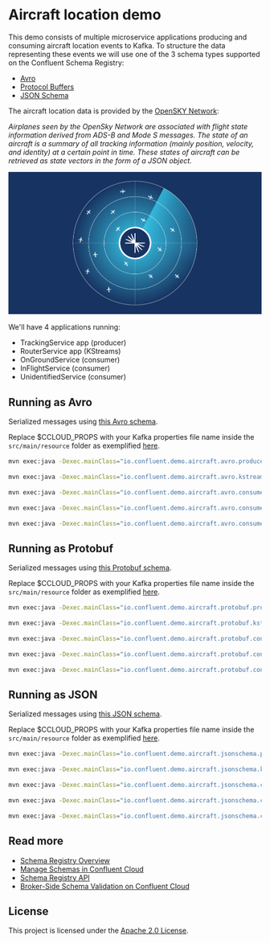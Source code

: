 
# Aircraft location demo

This demo consists of multiple microservice applications producing and consuming aircraft location events to Kafka. To structure the data representing these events we will use one of the 3 schema types supported on the Confluent Schema Registry:
* [Avro](http://avro.apache.org/)
* [Protocol Buffers](https://developers.google.com/protocol-buffers)
* [JSON Schema](https://json-schema.org/)

The aircraft location data is provided by the [OpenSKY Network](https://opensky-network.org/):

*Airplanes seen by the OpenSky Network are associated with flight state information derived
from ADS-B and Mode S messages. The state of an aircraft is a summary of all tracking
information (mainly position, velocity, and identity) at a certain point in time.
These states of aircraft can be retrieved as state vectors in the form of a JSON object.*

![Alt text](aircraft-radar-blue.png?raw=true "Order")

We'll have 4 applications running:
* TrackingService app (producer)
* RouterService app (KStreams)
* OnGroundService (consumer)
* InFlightService (consumer)
* UnidentifiedService (consumer)

## Running as Avro

Serialized messages using [this Avro schema](src/main/java/io/confluent/demo/aircraft/avro/schemas/AircraftState.avsc).

Replace $CCLOUD_PROPS with your Kafka properties file name inside the `src/main/resource` folder as exemplified [here](/src/main/resources/ccloud_example.properties).

```bash
mvn exec:java -Dexec.mainClass="io.confluent.demo.aircraft.avro.producer.TrackingService" -Dexec.args="./src/main/resources $CCLOUD_PROPS opensky.properties tracking.aviation.aircraft.avro TrackingService.avro"
```
```bash
mvn exec:java -Dexec.mainClass="io.confluent.demo.aircraft.avro.kstreams.RouterKStreamsService" -Dexec.args="./src/main/resources $CCLOUD_PROPS RouterService.avro tracking.aviation.aircraft.avro tracking.aviation.aircraft_onground.avro tracking.aviation.aircraft_inflight.avro tracking.aviation.aircraft_unidentified.avro Kstreams.avro.client.1"
```
```bash
mvn exec:java -Dexec.mainClass="io.confluent.demo.aircraft.avro.consumer.GenericAvroConsumerService" -Dexec.args="./src/main/resources $CCLOUD_PROPS tracking.aviation.aircraft_onground.avro OnGroundService.avro OnGroundConsumer.avro.client.1"
```
```bash
mvn exec:java -Dexec.mainClass="io.confluent.demo.aircraft.avro.consumer.GenericAvroConsumerService" -Dexec.args="./src/main/resources $CCLOUD_PROPS tracking.aviation.aircraft_inflight.avro InFlightService.avro InFlightConsumer.avro.client.1"
```
```bash
mvn exec:java -Dexec.mainClass="io.confluent.demo.aircraft.avro.consumer.GenericAvroConsumerService" -Dexec.args="./src/main/resources $CCLOUD_PROPS tracking.aviation.aircraft_unidentified.avro UnidentifiedService.avro UnidentifiedConsumer.avro.client.1"
```

## Running as Protobuf

Serialized messages using [this Protobuf schema](src/main/java/io/confluent/demo/aircraft/protobuf/schemas/AircraftState.proto).

Replace $CCLOUD_PROPS with your Kafka properties file name inside the `src/main/resource` folder as exemplified [here](/src/main/resources/ccloud_example.properties).

```bash
mvn exec:java -Dexec.mainClass="io.confluent.demo.aircraft.protobuf.producer.TrackingService" -Dexec.args="./src/main/resources $CCLOUD_PROPS opensky.properties tracking.aviation.aircraft.protobuf TrackingService.protobuf"
```
```bash
mvn exec:java -Dexec.mainClass="io.confluent.demo.aircraft.protobuf.kstreams.RouterKStreamsService" -Dexec.args="./src/main/resources $CCLOUD_PROPS RouterService.protobuf tracking.aviation.aircraft.protobuf tracking.aviation.aircraft_onground.protobuf tracking.aviation.aircraft_inflight.protobuf tracking.aviation.aircraft_unidentified.protobuf Kstreams.protobuf.client.1"
```
```bash
mvn exec:java -Dexec.mainClass="io.confluent.demo.aircraft.protobuf.consumer.GenericProtobufConsumerService" -Dexec.args="./src/main/resources $CCLOUD_PROPS tracking.aviation.aircraft_onground.protobuf OnGroundService.protobuf OnGroundConsumer.protobuf.client.1"
```
```bash
mvn exec:java -Dexec.mainClass="io.confluent.demo.aircraft.protobuf.consumer.GenericProtobufConsumerService" -Dexec.args="./src/main/resources $CCLOUD_PROPS tracking.aviation.aircraft_inflight.protobuf InFlightService.protobuf InFlightConsumer.protobuf.client.1"
```
```bash
mvn exec:java -Dexec.mainClass="io.confluent.demo.aircraft.protobuf.consumer.GenericProtobufConsumerService" -Dexec.args="./src/main/resources $CCLOUD_PROPS tracking.aviation.aircraft_unidentified.protobuf UnidentifiedService.protobuf UnidentifiedConsumer.protobuf.client.1"
```

## Running as JSON

Serialized messages using [this JSON schema](src/main/java/io/confluent/demo/aircraft/jsonschema/schemas/AircraftState.json).

Replace $CCLOUD_PROPS with your Kafka properties file name inside the `src/main/resource` folder as exemplified [here](/src/main/resources/ccloud_example.properties).

```bash
mvn exec:java -Dexec.mainClass="io.confluent.demo.aircraft.jsonschema.producer.TrackingService" -Dexec.args="./src/main/resources $CCLOUD_PROPS opensky.properties tracking.aviation.aircraft.json TrackingService.json"
```
```bash
mvn exec:java -Dexec.mainClass="io.confluent.demo.aircraft.jsonschema.kstreams.RouterKStreamsService" -Dexec.args="./src/main/resources $CCLOUD_PROPS RouterService.json tracking.aviation.aircraft.json tracking.aviation.aircraft_onground.json tracking.aviation.aircraft_inflight.json tracking.aviation.aircraft_unidentified.json Kstreams.json.client.1"
```
```bash
mvn exec:java -Dexec.mainClass="io.confluent.demo.aircraft.jsonschema.consumer.GenericJsonConsumerService" -Dexec.args="./src/main/resources $CCLOUD_PROPS tracking.aviation.aircraft_onground.json OnGroundService.json OnGroundConsumer.json.client.1"
```
```bash
mvn exec:java -Dexec.mainClass="io.confluent.demo.aircraft.jsonschema.consumer.GenericJsonConsumerService" -Dexec.args="./src/main/resources $CCLOUD_PROPS tracking.aviation.aircraft_inflight.json InFlightService.json InFlightConsumer.json.client.1"
```
```bash
mvn exec:java -Dexec.mainClass="io.confluent.demo.aircraft.jsonschema.consumer.GenericJsonConsumerService" -Dexec.args="./src/main/resources $CCLOUD_PROPS tracking.aviation.aircraft_unidentified.json UnidentifiedService.json UnidentifiedConsumer.json.client.1"
```

## Read more
* [Schema Registry Overview](https://docs.confluent.io/platform/current/schema-registry/index.html)
* [Manage Schemas in Confluent Cloud](https://docs.confluent.io/cloud/current/client-apps/schemas-manage.html#cloud-schemas-manage)
* [Schema Registry API](https://docs.confluent.io/platform/current/schema-registry/develop/api.html)
* [Broker-Side Schema Validation on Confluent Cloud](https://docs.confluent.io/cloud/current/client-apps/schemas-manage.html#using-broker-side-schema-validation-on-ccloud)

## License
This project is licensed under the [Apache 2.0 License](./LICENSE).

